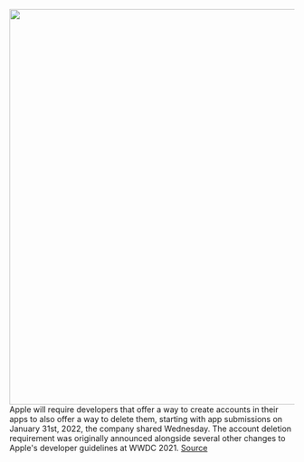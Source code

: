 <img src='https://cdn.vox-cdn.com/thumbor/xHe5V7Ny0ICZh9RnvE03L6IYo8c=/0x0:2040x1360/1200x800/filters:focal(857x517:1183x843)/cdn.vox-cdn.com/uploads/chorus_image/image/69960517/acastro_210831_1777_0001.0.jpg' width='700px' /><br/>
Apple will require developers that offer a way to create accounts in their apps to also offer a way to delete them, starting with app submissions on January 31st, 2022, the company shared Wednesday. The account deletion requirement was originally announced alongside several other changes to Apple's developer guidelines at WWDC 2021.
<a href='https://www.theverge.com/2021/10/6/22712795/apple-developer-account-deletion-app-reporting'> Source <a/>